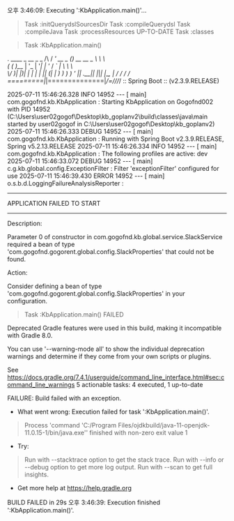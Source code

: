 오후 3:46:09: Executing ':KbApplication.main()'...

> Task :initQuerydslSourcesDir
> Task :compileQuerydsl
> Task :compileJava
> Task :processResources UP-TO-DATE
> Task :classes

> Task :KbApplication.main()

  .   ____          _            __ _ _
 /\\ / ___'_ __ _ _(_)_ __  __ _ \ \ \ \
( ( )\___ | '_ | '_| | '_ \/ _` | \ \ \ \
 \\/  ___)| |_)| | | | | || (_| |  ) ) ) )
  '  |____| .__|_| |_|_| |_\__, | / / / /
 =========|_|==============|___/=/_/_/_/
 :: Spring Boot ::        (v2.3.9.RELEASE)

2025-07-11 15:46:26.328  INFO 14952 --- [           main] com.gogofnd.kb.KbApplication             : Starting KbApplication on Gogofnd002 with PID 14952 (C:\Users\user02gogof\Desktop\kb_goplanv2\build\classes\java\main started by user02gogof in C:\Users\user02gogof\Desktop\kb_goplanv2)
2025-07-11 15:46:26.333 DEBUG 14952 --- [           main] com.gogofnd.kb.KbApplication             : Running with Spring Boot v2.3.9.RELEASE, Spring v5.2.13.RELEASE
2025-07-11 15:46:26.334  INFO 14952 --- [           main] com.gogofnd.kb.KbApplication             : The following profiles are active: dev
2025-07-11 15:46:33.072 DEBUG 14952 --- [           main] c.g.kb.global.config.ExceptionFilter     : Filter 'exceptionFilter' configured for use
2025-07-11 15:46:39.430 ERROR 14952 --- [           main] o.s.b.d.LoggingFailureAnalysisReporter   : 

***************************
APPLICATION FAILED TO START
***************************

Description:

Parameter 0 of constructor in com.gogofnd.kb.global.service.SlackService required a bean of type 'com.gogofnd.gogorent.global.config.SlackProperties' that could not be found.


Action:

Consider defining a bean of type 'com.gogofnd.gogorent.global.config.SlackProperties' in your configuration.


> Task :KbApplication.main() FAILED

Deprecated Gradle features were used in this build, making it incompatible with Gradle 8.0.

You can use '--warning-mode all' to show the individual deprecation warnings and determine if they come from your own scripts or plugins.

See https://docs.gradle.org/7.4.1/userguide/command_line_interface.html#sec:command_line_warnings
5 actionable tasks: 4 executed, 1 up-to-date

FAILURE: Build failed with an exception.

* What went wrong:
Execution failed for task ':KbApplication.main()'.
> Process 'command 'C:/Program Files/ojdkbuild/java-11-openjdk-11.0.15-1/bin/java.exe'' finished with non-zero exit value 1

* Try:
> Run with --stacktrace option to get the stack trace.
> Run with --info or --debug option to get more log output.
> Run with --scan to get full insights.

* Get more help at https://help.gradle.org

BUILD FAILED in 29s
오후 3:46:39: Execution finished ':KbApplication.main()'.
